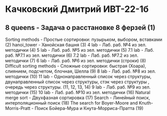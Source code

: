 # Качковский Дмитрий ИВТ-22-1б
## 8 queens - Задача о расстановке 8 ферзей (1)
Sorting methods - Простые сортировки: пузырьком, выбором, вставками (2)
hanoi_tower - Ханойская башня (3)
4 lab - Лаб. раб. №4 из зел. методички (4)
5 lab - Лаб. раб. №5 из зел. методички (5)
7.1 lab - Лаб. раб. №7.1 из зел. методички (6)
7.2 lab - Лаб. раб. №7.2 из зел. методички (7)
6 lab - Лаб. раб. №6 из зел. методички (строки) (8)
Difficult sorting methods - Сложные сортировки: быстрая (Хоара), слиянием, подсчетом, блочная, Шелла (9)
8 lab - Лаб. раб. №8 из зел. методички (10)
11 lab - Однонаправленный список через структуры, двунаправленный список через структуры, стэк через структуры , очередь через структуры. (11, 12, 13, 14)
9 lab - Лаб. раб. №9 из зел. методички (15)
10 lab - Лаб. раб. №10 из зел. методички (16)
Natural merge sort - Двухфазная сортировка (17)
Search - Линейный поиск, интерполяционный поиск (18)
The search for Boyer-Moore and Knuth-Morris-Pratt - Поиск Бойера-Мура и Кнута-Морриса-Пратта (19)
